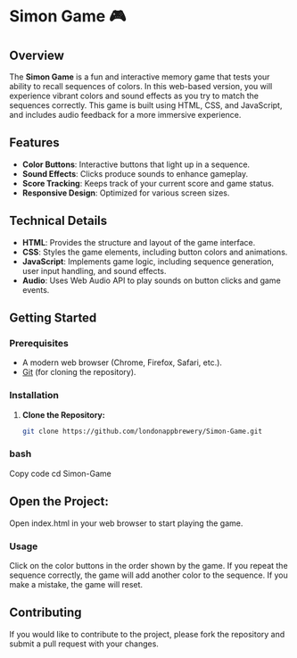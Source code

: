 # Simon Game 🎮

## Overview
The **Simon Game** is a fun and interactive memory game that tests your ability to recall sequences of colors. In this web-based version, you will experience vibrant colors and sound effects as you try to match the sequences correctly. This game is built using HTML, CSS, and JavaScript, and includes audio feedback for a more immersive experience.

## Features
- **Color Buttons**: Interactive buttons that light up in a sequence.
- **Sound Effects**: Clicks produce sounds to enhance gameplay.
- **Score Tracking**: Keeps track of your current score and game status.
- **Responsive Design**: Optimized for various screen sizes.

## Technical Details

- **HTML**: Provides the structure and layout of the game interface.
- **CSS**: Styles the game elements, including button colors and animations.
- **JavaScript**: Implements game logic, including sequence generation, user input handling, and sound effects.
- **Audio**: Uses Web Audio API to play sounds on button clicks and game events.

## Getting Started

### Prerequisites
- A modern web browser (Chrome, Firefox, Safari, etc.).
- [Git](https://git-scm.com/downloads) (for cloning the repository).

### Installation

1. **Clone the Repository:**
   ```bash
   git clone https://github.com/londonappbrewery/Simon-Game.git

### bash
Copy code
cd Simon-Game

## Open the Project:

Open index.html in your web browser to start playing the game.
### Usage
Click on the color buttons in the order shown by the game.
If you repeat the sequence correctly, the game will add another color to the sequence.
If you make a mistake, the game will reset.
## Contributing
If you would like to contribute to the project, please fork the repository and submit a pull request with your changes.
